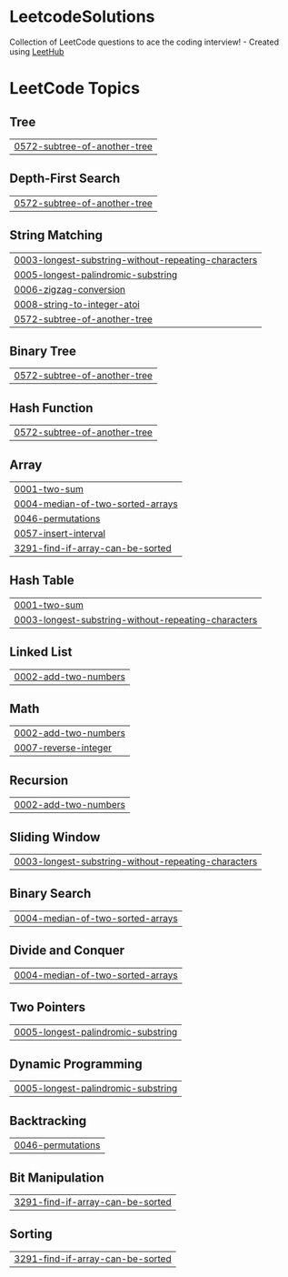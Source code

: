 # LeetcodeSolutions
Collection of LeetCode questions to ace the coding interview! - Created using [LeetHub](https://github.com/QasimWani/LeetHub)

<!---LeetCode Topics Start-->
# LeetCode Topics
## Tree
|  |
| ------- |
| [0572-subtree-of-another-tree](https://github.com/ThomasLittleGH/LeetcodeSolutions/tree/master/0572-subtree-of-another-tree) |
## Depth-First Search
|  |
| ------- |
| [0572-subtree-of-another-tree](https://github.com/ThomasLittleGH/LeetcodeSolutions/tree/master/0572-subtree-of-another-tree) |
## String Matching
|  |
| ------- |
| [0003-longest-substring-without-repeating-characters](https://github.com/ThomasLittleGH/LeetcodeSolutions/tree/master/0003-longest-substring-without-repeating-characters) |
| [0005-longest-palindromic-substring](https://github.com/ThomasLittleGH/LeetcodeSolutions/tree/master/0005-longest-palindromic-substring) |
| [0006-zigzag-conversion](https://github.com/ThomasLittleGH/LeetcodeSolutions/tree/master/0006-zigzag-conversion) |
| [0008-string-to-integer-atoi](https://github.com/ThomasLittleGH/LeetcodeSolutions/tree/master/0008-string-to-integer-atoi) |
| [0572-subtree-of-another-tree](https://github.com/ThomasLittleGH/LeetcodeSolutions/tree/master/0572-subtree-of-another-tree) |
## Binary Tree
|  |
| ------- |
| [0572-subtree-of-another-tree](https://github.com/ThomasLittleGH/LeetcodeSolutions/tree/master/0572-subtree-of-another-tree) |
## Hash Function
|  |
| ------- |
| [0572-subtree-of-another-tree](https://github.com/ThomasLittleGH/LeetcodeSolutions/tree/master/0572-subtree-of-another-tree) |
## Array
|  |
| ------- |
| [0001-two-sum](https://github.com/ThomasLittleGH/LeetcodeSolutions/tree/master/0001-two-sum) |
| [0004-median-of-two-sorted-arrays](https://github.com/ThomasLittleGH/LeetcodeSolutions/tree/master/0004-median-of-two-sorted-arrays) |
| [0046-permutations](https://github.com/ThomasLittleGH/LeetcodeSolutions/tree/master/0046-permutations) |
| [0057-insert-interval](https://github.com/ThomasLittleGH/LeetcodeSolutions/tree/master/0057-insert-interval) |
| [3291-find-if-array-can-be-sorted](https://github.com/ThomasLittleGH/LeetcodeSolutions/tree/master/3291-find-if-array-can-be-sorted) |
## Hash Table
|  |
| ------- |
| [0001-two-sum](https://github.com/ThomasLittleGH/LeetcodeSolutions/tree/master/0001-two-sum) |
| [0003-longest-substring-without-repeating-characters](https://github.com/ThomasLittleGH/LeetcodeSolutions/tree/master/0003-longest-substring-without-repeating-characters) |
## Linked List
|  |
| ------- |
| [0002-add-two-numbers](https://github.com/ThomasLittleGH/LeetcodeSolutions/tree/master/0002-add-two-numbers) |
## Math
|  |
| ------- |
| [0002-add-two-numbers](https://github.com/ThomasLittleGH/LeetcodeSolutions/tree/master/0002-add-two-numbers) |
| [0007-reverse-integer](https://github.com/ThomasLittleGH/LeetcodeSolutions/tree/master/0007-reverse-integer) |
## Recursion
|  |
| ------- |
| [0002-add-two-numbers](https://github.com/ThomasLittleGH/LeetcodeSolutions/tree/master/0002-add-two-numbers) |
## Sliding Window
|  |
| ------- |
| [0003-longest-substring-without-repeating-characters](https://github.com/ThomasLittleGH/LeetcodeSolutions/tree/master/0003-longest-substring-without-repeating-characters) |
## Binary Search
|  |
| ------- |
| [0004-median-of-two-sorted-arrays](https://github.com/ThomasLittleGH/LeetcodeSolutions/tree/master/0004-median-of-two-sorted-arrays) |
## Divide and Conquer
|  |
| ------- |
| [0004-median-of-two-sorted-arrays](https://github.com/ThomasLittleGH/LeetcodeSolutions/tree/master/0004-median-of-two-sorted-arrays) |
## Two Pointers
|  |
| ------- |
| [0005-longest-palindromic-substring](https://github.com/ThomasLittleGH/LeetcodeSolutions/tree/master/0005-longest-palindromic-substring) |
## Dynamic Programming
|  |
| ------- |
| [0005-longest-palindromic-substring](https://github.com/ThomasLittleGH/LeetcodeSolutions/tree/master/0005-longest-palindromic-substring) |
## Backtracking
|  |
| ------- |
| [0046-permutations](https://github.com/ThomasLittleGH/LeetcodeSolutions/tree/master/0046-permutations) |
## Bit Manipulation
|  |
| ------- |
| [3291-find-if-array-can-be-sorted](https://github.com/ThomasLittleGH/LeetcodeSolutions/tree/master/3291-find-if-array-can-be-sorted) |
## Sorting
|  |
| ------- |
| [3291-find-if-array-can-be-sorted](https://github.com/ThomasLittleGH/LeetcodeSolutions/tree/master/3291-find-if-array-can-be-sorted) |
<!---LeetCode Topics End-->